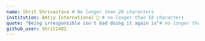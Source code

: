```yaml
---
name: Shrit Shrivastava # No longer than 28 characters
institution: Amtiy International 🚩 # no longer than 58 characters
quote: "Being irresponsible isn't bad doing it again is"# no longer than 100 characters, avoid using quotes(") to guarantee the format remains the same.
github_user: Shrit1401
---
```

